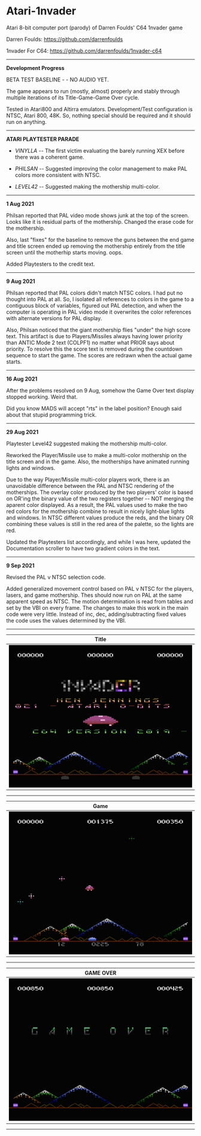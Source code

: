 # Atari-1nvader
Atari 8-bit computer port (parody) of Darren Foulds' C64 1nvader game

Darren Foulds: https://github.com/darrenfoulds

1nvader For C64: https://github.com/darrenfoulds/1nvader-c64

---

**Development Progress**

BETA TEST BASELINE - - NO AUDIO YET.  

The game appears to run (mostly, almost) properly and stably through multiple iterations of its Title-Game-Game Over cycle.

Tested in Atari800 and Altirra emulators. Development/Test configuration is NTSC, Atari 800, 48K.  So, nothing special should be required and it should run on anything.

---

**ATARI PLAYTESTER PARADE**

- *VINYLLA* -- The first victim evaluating the barely running XEX before there was a coherent game.

- *PHILSAN* -- Suggested improving the color management to make PAL colors more consistent with NTSC.

- *LEVEL42* -- Suggested making the mothership multi-color.

---

**1 Aug 2021**

Philsan reported that PAL video mode shows junk at the top of the screen.   Looks like it is residual parts of the mothership.   Changed the erase code for the mothership.

Also, last "fixes" for the baseline to remove the guns between the end game and title screen ended up removing the mothership entirely from the title screen until the motherhip starts moving.  oops.

Added Playtesters to the credit text.

---

**9 Aug 2021**

Philsan reported that PAL colors didn't match NTSC colors.  I had put no thought into PAL at all.  So, I isolated all references to colors in the game to a contiguous block of variables, figured out PAL detection, and when the computer is operating in PAL video mode it overwrites the color references with alternate versions for PAL display.

Also, Philsan noticed that the giant mothership flies "under" the high score text.  This artifact is due to Players/Missiles always having lower priority than  ANTIC Mode 2 text (COLPF1) no matter what PRIOR says about priority.   To resolve this the score text is removed during the countdown sequence to start the game.  The scores are redrawn when the actual game starts. 

---

**16 Aug 2021**

After the problems resolved on 9 Aug, somehow the Game Over text display stopped working.  Weird that.

Did you know MADS will accept "rts" in the label position?   Enough said about that stupid programming trick.

---

**29 Aug 2021**

Playtester Level42 suggested making the mothership multi-color. 

Reworked the Player/Missile use to make a multi-color mothership on the title screen and in the game.  Also, the motherships have animated running lights and windows.

Due to the way Player/Missile multi-color players work, there is an unavoidable difference between the PAL and NTSC rendering of the motherships.   The overlay color produced by the two players' color is based on OR'ing the binary value of the two registers together -- NOT merging the aparent color displayed.   As a result, the PAL values used to make the two red colors for the mothership combine to result in nicely light-blue lights and windows.  In NTSC different values produce the reds, and the binary OR combining these values is still in the red area of the palette, so the lights are red.

Updated the Playtesters list accordingly, and while I was here, updated the Documentation scroller to have two gradient colors in the text.

---

**9 Sep 2021**

Revised the PAL v NTSC selection code.

Added generalized movement control based on PAL v NTSC for the players, lasers, and game mothership.  Thes should now run on PAL at the same apparent speed as NTSC.  The motion determination is read from tables and set by the VBI on every frame.   The changes to make this work in the main code were very little.   Instead of inc, dec, adding/subtracting fixed values the code uses the values determined by the VBI.

---

| **Title** |
| ------- |
| [![TITLE](https://github.com/kenjennings/Atari-1nvader/raw/master/pics/21-BETA-Title.png)](https://github.com/kenjennings/Atari-1nvader/blob/master/README_Title.md "Title") | 

---

| **Game** | 
| ------- |
| [![GAME](https://github.com/kenjennings/Atari-1nvader/raw/master/pics/22-BETA-Game.png)](https://github.com/kenjennings/Atari-1nvader/blob/master/README_Game.md "Game") |

---

| **GAME OVER** | 
| ------------- |
| [![GAMEOVER](https://github.com/kenjennings/Atari-1nvader/raw/master/pics/18-BASELINE-GameOver.png)](https://github.com/kenjennings/Atari-1nvader/blob/master/README_GameOver.md "Game Over") |

---
